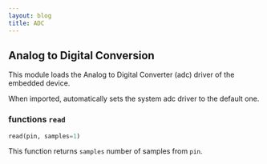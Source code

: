 ```yaml
---
layout: blog
title: ADC
---
```


## Analog to Digital Conversion

This module loads the Analog to Digital Converter (adc) driver of the embedded device.

When imported, automatically sets the system adc driver to  the default one.

### functions `read`
```python
read(pin, samples=1)
```

This function returns `samples` number of samples from `pin`.
